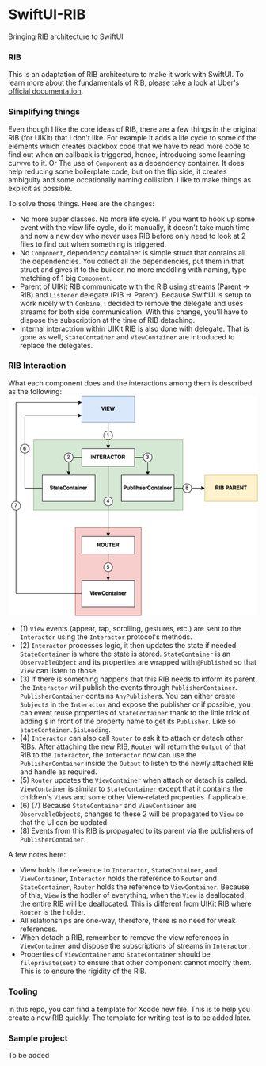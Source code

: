 # SwiftUI-RIB
Bringing RIB architecture to SwiftUI

### RIB
This is an adaptation of RIB architecture to make it work with SwiftUI. To learn more about the fundamentals of RIB, please take a look at [Uber's official documentation](https://github.com/uber/RIBs). 

### Simplifying things
Even though I like the core ideas of RIB, there are a few things in the original RIB (for UIKit) that I don't like. For example it adds a life cycle to some of the elements which creates blackbox code that we have to read more code to find out when an callback is triggered, hence, introducing some learning curvve to it. Or The use of `Component` as a dependency container. It does help reducing some boilerplate code, but on the flip side, it creates ambiguity and some occationally naming collistion. I like to make things as explicit as possible.

To solve those things. Here are the changes:
  - No more super classes. No more life cycle. If you want to hook up some event with the view life cycle, do it manually, it doesn't take much time and now a new dev who never uses RIB before only need to look at 2 files to find out when something is triggered.
  - No `Component`, dependency container is simple struct that contains all the dependencies. You collect all the dependencies, put them in that struct and gives it to the builder, no more meddling with naming, type matching of 1 big `Component`.
  - Parent of UIKit RIB communicate with the RIB using streams (Parent -> RIB) and `Listener` delegate (RIB -> Parent). Because SwiftUI is setup to work nicely with `Combine`, I decided to remove the delegate and uses streams for both side communication. With this change, you'll have to dispose the subscription at the time of RIB detaching.
  - Internal interactrion within UIKit RIB is also done with delegate. That is gone as well, `StateContainer` and `ViewContainer` are introduced to replace the delegates.
  
  ### RIB Interaction
  What each component does and the interactions among them is described as the following:<br/>
  ![Interaction](/Images/SwiftUI-RIB-Interaction.png "Interaction") <br/>
   - (1) `View` events (appear, tap, scrolling, gestures, etc.) are sent to the `Interactor` using the `Interactor` protocol's methods.
   - (2) `Interactor` processes logic, it then updates the state if needed. `StateContainer` is where the state is stored. `StateContainer` is an `ObservableObject` and its properties are wrapped with `@Published` so that `View` can listen to those.
   - (3) If there is something happens that this RIB needs to inform its parent, the `Interactor` will publish the events through `PublisherContainer`. `PublisherContainer` contains `AnyPublisher`s. You can either create `Subject`s in the `Interactor` and expose the publisher or if possible, you can event reuse properties of `StateContainer` thank to the little trick of adding `$` in front of the property name to get its `Publisher`. Like so `stateContainer.$isLoading`.
   - (4) `Interactor` can also call `Router` to ask it to attach or detach other RIBs. After attaching the new RIB, `Router` will return the `Output` of that RIB to the `Interactor`, the `Interactor` now can use the `PublisherContainer` inside the `Output` to listen to the newly attached RIB and handle as required.
   - (5) `Router` updates the `ViewContainer` when attach or detach is called. `ViewContainer` is similar to `StateContainer` except that it contains the children's `View`s and some other View-related properties if applicable. 
   - (6) (7) Because `StateContainer` and `ViewContainer` are `ObservableObject`s, changes to these 2 will be propagated to `View` so that the UI can be updated.
   - (8) Events from this RIB is propagated to its parent via the publishers of `PublisherContainer`.
   
A few notes here:
  - View holds the reference to `Interactor`, `StateContainer`, and `ViewContainer`, `Interactor` holds the reference to `Router` and `StateContainer`, `Router` holds the reference to `ViewContainer`. Because of this, `View` is the hodler of everything, when the `View` is deallocated, the entire RIB will be deallocated. This is different from UIKit RIB where `Router` is the holder. 
  - All relationships are one-way, therefore, there is no need for weak references.
  - When detach a RIB, remember to remove the view references in `ViewContainer` and dispose the subscriptions of streams in `Interactor`.
  - Properties of `ViewContainer` and `StateContainer` should be `fileprivate(set)` to ensure that other component cannot modify them. This is to ensure the rigidity of the RIB.
  
### Tooling
In this repo, you can find a template for Xcode new file. This is to help you create a new RIB quickly. The template for writing test is to be added later.

### Sample project
To be added
